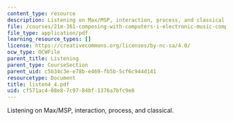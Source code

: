 ```yaml
---
content_type: resource
description: Listening on Max/MSP, interaction, process, and classical.
file: /courses/21m-361-composing-with-computers-i-electronic-music-composition-spring-2008/cf571ac408e87c9784bf1376a7bfc9e8_listen4_4.pdf
file_type: application/pdf
learning_resource_types: []
license: https://creativecommons.org/licenses/by-nc-sa/4.0/
ocw_type: OCWFile
parent_title: Listening
parent_type: CourseSection
parent_uid: c5b34c3e-e78b-e469-fb5b-5cf6c944d141
resourcetype: Document
title: listen4_4.pdf
uid: cf571ac4-08e8-7c97-84bf-1376a7bfc9e8
---
```

Listening on Max/MSP, interaction, process, and classical.